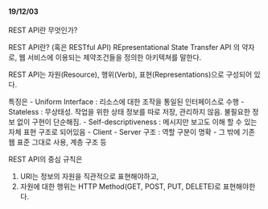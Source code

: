 #### 19/12/03  
REST API란 무엇인가?

REST API란? (혹은 RESTful API)
REpresentational State Transfer API 의 약자로, 웹 서비스에 이용되는 제약조건들을 정의한 아키텍쳐를 말한다.

REST API는 자원(Resource), 행위(Verb), 표현(Representations)으로 구성되어 있다.

특징은 
	- Uniform Interface : 리소스에 대한 조작을 통일된 인터페이스로 수행
	- Stateless : 무상태성. 작업을 위한 상태 정보를 따로 저장, 관리하지 않음. 불필요한 정보 없이 구현이 단순해짐.
	- Self-descriptiveness : 메시지만 보고도 이해 할 수 있는 자체 표현 구조로 되어있음
	- Client - Server 구조 : 역할 구분이 명확
	- 그 밖에 기존 웹 표준 그대로 사용, 계층 구조 등

REST API의 중심 규칙은
1. URI는 정보의 자원을 직관적으로 표현해야하고, 
2. 자원에 대한 행위는 HTTP Method(GET, POST, PUT, DELETE)로 표현해야한다.

